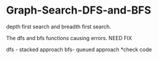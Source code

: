 # Graph-Search-DFS-and-BFS
depth first search and breadth first search.

The dfs and bfs functions causing errors. NEED FIX

dfs - stacked approach
bfs- queued approach
*check code


